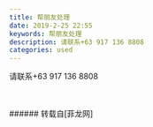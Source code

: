 ```yaml
---
title: 帮朋友处理
date: 2019-2-25 22:55
keywords: 帮朋友处理
description: 请联系+63 917 136 8808
categories: used
---
```

<td class="t_f" id="postmessage_3112964">

请联系+63 917 136 8808<br/>
<br/>
<img alt="" border="0" class="zoom" data-cf-modified-461faf69229cb663185054d6-="" file="http://www.flw.ph/data/appbyme/upload/image/201902/25/m4T8F1CASDZ8.jpg" id="aimg_G6Fj8" lazyloadthumb="1" onclick="" onmouseover="" src="http://www.flw.ph/data/appbyme/upload/image/201902/25/m4T8F1CASDZ8.jpg"/><br/>
<br/>
</td>
###### 转载自[菲龙网]